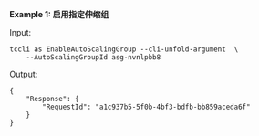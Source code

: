 **Example 1: 启用指定伸缩组**



Input: 

```
tccli as EnableAutoScalingGroup --cli-unfold-argument  \
    --AutoScalingGroupId asg-nvnlpbb8
```

Output: 
```
{
    "Response": {
        "RequestId": "a1c937b5-5f0b-4bf3-bdfb-bb859aceda6f"
    }
}
```

